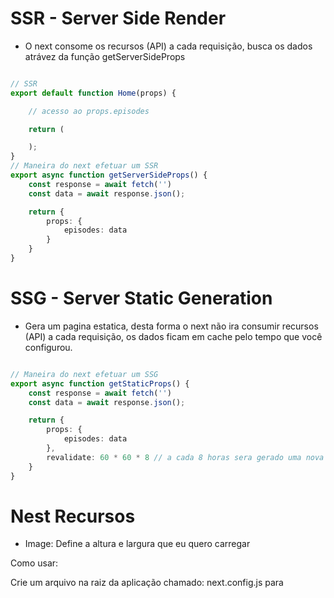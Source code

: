# SSR - Server Side Render

* O next consome os recursos (API) a cada requisição, busca os dados
atrávez da função getServerSideProps

```typescript

// SSR
export default function Home(props) {

    // acesso ao props.episodes

    return (

    );
}
// Maneira do next efetuar um SSR
export async function getServerSideProps() {
    const response = await fetch('')
    const data = await response.json();

    return {
        props: {
            episodes: data
        }
    }
}

```
# SSG - Server Static Generation
 
* Gera um pagina estatica, desta forma o next não ira consumir recursos (API)
a cada requisição, os dados ficam em cache pelo tempo que você configurou.


```typescript

// Maneira do next efetuar um SSG
export async function getStaticProps() {
    const response = await fetch('')
    const data = await response.json();

    return {
        props: {
            episodes: data
        },
        revalidate: 60 * 60 * 8 // a cada 8 horas sera gerado uma nova versão desta pagina
    }
}
```

# Nest Recursos

* Image: Define a altura e largura que eu quero carregar 

Como usar:

Crie um arquivo na raiz da aplicação chamado: next.config.js para 
